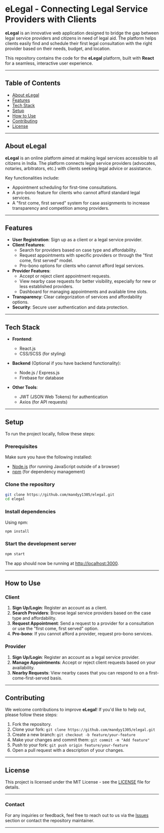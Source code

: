 # eLegal - Connecting Legal Service Providers with Clients

**eLegal** is an innovative web application designed to bridge the gap between legal service providers and citizens in need of legal aid. The platform helps clients easily find and schedule their first legal consultation with the right provider based on their needs, budget, and location.

This repository contains the code for the **eLegal** platform, built with **React** for a seamless, interactive user experience.

---

## Table of Contents

- [About eLegal](#About-eLegal)
- [Features](#Features)
- [Tech Stack](#Tech-Stack)
- [Setup](#Setup)
- [How to Use](#How-To-Use)
- [Contributing](#Contributing)
- [License](#License)

---

## About eLegal

**eLegal** is an online platform aimed at making legal services accessible to all citizens in India. The platform connects legal service providers (advocates, notaries, arbitrators, etc.) with clients seeking legal advice or assistance. 

Key functionalities include:
- Appointment scheduling for first-time consultations.
- A pro-bono feature for clients who cannot afford standard legal services.
- A "first come, first served" system for case assignments to increase transparency and competition among providers.

---

## Features

- **User Registration**: Sign up as a client or a legal service provider.
- **Client Features**:
  - Search for providers based on case type and affordability.
  - Request appointments with specific providers or through the "first come, first served" model.
  - Pro-bono options for clients who cannot afford legal services.
- **Provider Features**:
  - Accept or reject client appointment requests.
  - View nearby case requests for better visibility, especially for new or less established providers.
  - Dashboard for managing appointments and available time slots.
- **Transparency**: Clear categorization of services and affordability options.
- **Security**: Secure user authentication and data protection.
  
---

## Tech Stack

- **Frontend**:
  - React.js
  - CSS/SCSS (for styling)
  
- **Backend** (Optional if you have backend functionality):
  - Node.js / Express.js
  - Firebase for database
  
- **Other Tools**:
  - JWT (JSON Web Tokens) for authentication
  - Axios (for API requests)

---

## Setup

To run the project locally, follow these steps:

### Prerequisites
Make sure you have the following installed:
- [Node.js](https://nodejs.org/) (for running JavaScript outside of a browser)
- [npm](https://www.npmjs.com/) (for dependency management)

### Clone the repository
```bash
git clone https://github.com/mandyy1305/elegal.git
cd elegal
```

### Install dependencies
Using npm:
```bash
npm install
```

### Start the development server
```bash
npm start
```

The app should now be running at [http://localhost:3000](http://localhost:3000).

---

## How to Use

### Client
1. **Sign Up/Login**: Register an account as a client.
2. **Search Providers**: Browse legal service providers based on the case type and affordability.
3. **Request Appointment**: Send a request to a provider for a consultation or use the "first come, first served" option.
4. **Pro-bono**: If you cannot afford a provider, request pro-bono services.

### Provider
1. **Sign Up/Login**: Register an account as a legal service provider.
2. **Manage Appointments**: Accept or reject client requests based on your availability.
3. **Nearby Requests**: View nearby cases that you can respond to on a first-come-first-served basis.

---

## Contributing

We welcome contributions to improve **eLegal**! If you'd like to help out, please follow these steps:

1. Fork the repository.
2. Clone your fork: `git clone https://github.com/mandyy1305/elegal.git`
3. Create a new branch: `git checkout -b feature/your-feature`
4. Make your changes and commit them: `git commit -m "Add feature"`
5. Push to your fork: `git push origin feature/your-feature`
6. Open a pull request with a description of your changes.

---

## License

This project is licensed under the MIT License - see the [LICENSE](LICENSE) file for details.

---

### Contact
For any inquiries or feedback, feel free to reach out to us via the [Issues](https://github.com/mandyy1305/elegal/issues) section or contact the repository maintainer.

---
